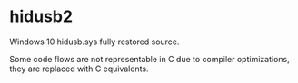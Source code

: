# hidusb2
Windows 10 hidusb.sys fully restored source.

Some code flows are not representable in C due to compiler optimizations, they are replaced with C equivalents.
